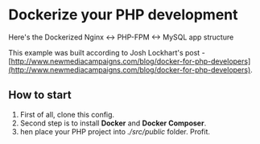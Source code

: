 # Dockerize your PHP development
Here's the Dockerized Nginx &lt;-> PHP-FPM &lt;-> MySQL app structure

This example was built according to Josh Lockhart's post - [http://www.newmediacampaigns.com/blog/docker-for-php-developers](http://www.newmediacampaigns.com/blog/docker-for-php-developers).

## How to start 
 
1. First of all, clone this config. 
2. Second step is to install **Docker** and **Docker Composer**. 
3. hen place your PHP project into *./src/public* folder. 
Profit. 

